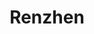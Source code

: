 ---
layout: collection
title: "Renzhen"
collection: renzhen
permalink: /renzhen/
author_profile: false
---